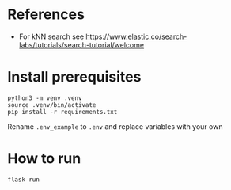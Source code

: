 # References
- For kNN search see https://www.elastic.co/search-labs/tutorials/search-tutorial/welcome

# Install prerequisites
```shell
python3 -m venv .venv
source .venv/bin/activate
pip install -r requirements.txt
```

Rename `.env_example` to `.env` and replace variables with your own

# How to run
```shell
flask run
```

